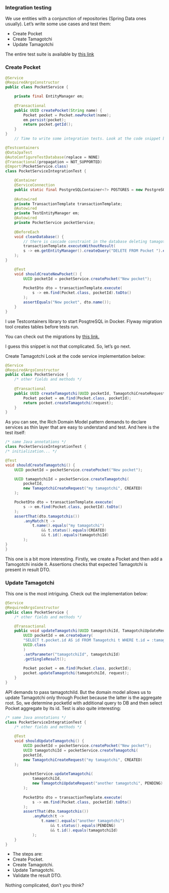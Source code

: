 ### Integration testing
We use entities with a conjunction of repositories (Spring Data ones usually). 
Let’s write some use cases and test them:

* Create Pocket
* Create Tamagotchi
* Update Tamagotchi

The entire test suite is available by [this link](https://github.com/SimonHarmonicMinor/rich-domain-model-with-hibernate-example/blob/master/src/test/java/com/example/demo/service/PocketServiceIntegrationTest.java)

### Create Pocket

```java
@Service
@RequiredArgsConstructor
public class PocketService {

    private final EntityManager em;
    
    @Transactional
    public UUID createPocket(String name) {
        Pocket pocket = Pocket.newPocket(name);
        em.persist(pocket);
        return pocket.getId();
    }
}
    // Time to write some integration tests. Look at the code snippet below:

@Testcontainers
@DataJpaTest
@AutoConfigureTestDatabase(replace = NONE)
@Transactional(propagation = NOT_SUPPORTED)
@Import(PocketService.class)
class PocketServiceIntegrationTest {

    @Container
    @ServiceConnection
    public static final PostgreSQLContainer<?> POSTGRES = new PostgreSQLContainer<>("postgres:13");
    
    @Autowired
    private TransactionTemplate transactionTemplate;
    @Autowired
    private TestEntityManager em;
    @Autowired
    private PocketService pocketService;
    
    @BeforeEach
    void cleanDatabase() {
        // there is cascade constraint in the database deleting tamagotchis and deleted_tamagotchis
        transactionTemplate.executeWithoutResult(
        s -> em.getEntityManager().createQuery("DELETE FROM Pocket ").executeUpdate()
    );
}

    @Test
    void shouldCreateNewPocket() {
        UUID pocketId = pocketService.createPocket("New pocket");
    
        PocketDto dto = transactionTemplate.execute(
            s -> em.find(Pocket.class, pocketId).toDto()
        );
        assertEquals("New pocket", dto.name());
    }
}
```
I use Testcontainers library to start PosgtreSQL in Docker. 
Flyway migration tool creates tables before tests run.

You can check out the migrations by [this link.](https://github.com/SimonHarmonicMinor/rich-domain-model-with-hibernate-example/blob/master/src/main/resources/db/migration/V1__create_tables.sql)

I guess this snippet is not that complicated. So, let’s go next.

Create Tamagotchi
Look at the code service implementation below:

```java
@Service
@RequiredArgsConstructor
public class PocketService {
    /* other fields and methods */
    
    @Transactional
    public UUID createTamagotchi(UUID pocketId, TamagotchiCreateRequest request) {
        Pocket pocket = em.find(Pocket.class, pocketId);
        return pocket.createTamagotchi(request);
    }
}
```

As you can see, the Rich Domain Model pattern demands to declare services as thin layer 
that are easy to understand and test. And here is the test itself:

```java
/* same Java annotations */
class PocketServiceIntegrationTest {
/* initialization... */

@Test
void shouldCreateTamagotchi() {
    UUID pocketId = pocketService.createPocket("New pocket");

    UUID tamagotchiId = pocketService.createTamagotchi(
        pocketId,
        new TamagotchiCreateRequest("my tamagotchi", CREATED)
    );

    PocketDto dto = transactionTemplate.execute(
        s -> em.find(Pocket.class, pocketId).toDto()
    );
    assertThat(dto.tamagotchis())
        .anyMatch(t ->
            t.name().equals("my tamagotchi")
                && t.status().equals(CREATED)
                && t.id().equals(tamagotchiId)
        );
}
}
```
This one is a bit more interesting. 
Firstly, we create a Pocket and then add a Tamogotchi inside it. 
Assertions checks that expected Tamagotchi is present in result DTO.

### Update Tamagotchi
This one is the most intriguing. Check out the implementation below:

```java
@Service
@RequiredArgsConstructor
public class PocketService {
    /* other fields and methods */

    @Transactional
    public void updateTamagotchi(UUID tamagotchiId, TamagotchiUpdateRequest request) {
        UUID pocketId = em.createQuery(
        "SELECT t.pocket.id AS id FROM Tamagotchi t WHERE t.id = :tamagotchiId",
        UUID.class
        )
        .setParameter("tamagotchiId", tamagotchiId)
        .getSingleResult();
    
        Pocket pocket = em.find(Pocket.class, pocketId);
        pocket.updateTamagotchi(tamagotchiId, request);
    }
}
```
API demands to pass tamagotchiId. But the domain model allows us to update Tamagotchi only through Pocket because the latter is the aggregate root. So, we determine pocketId with additional query to DB and then select Pocket aggregate by its id. Test is also quite interesting:

```java
/* same Java annotations */
class PocketServiceIntegrationTest {
    /* other fields and methods */
    
    @Test
    void shouldUpdateTamagotchi() {
        UUID pocketId = pocketService.createPocket("New pocket");
        UUID tamagotchiId = pocketService.createTamagotchi(
        pocketId,
        new TamagotchiCreateRequest("my tamagotchi", CREATED)
    );
    
        pocketService.updateTamagotchi(
            tamagotchiId,
            new TamagotchiUpdateRequest("another tamagotchi", PENDING)
        );
    
        PocketDto dto = transactionTemplate.execute(
            s -> em.find(Pocket.class, pocketId).toDto()
        );
        assertThat(dto.tamagotchis())
            .anyMatch(t ->
                t.name().equals("another tamagotchi")
                    && t.status().equals(PENDING)
                    && t.id().equals(tamagotchiId)
            );
    }
}
```
* The steps are:
* Create Pocket.
* Create Tamagotchi.
* Update Tamagotchi.
* Validate the result DTO.

Nothing complicated, don’t you think?
